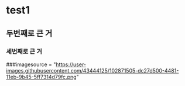# test1
## 두번째로 큰 거
### 세번째로 큰 거

###imagesource = "https://user-images.githubusercontent.com/43444125/102871505-dc27d500-4481-11eb-9b45-5ff7314d79fc.png"
